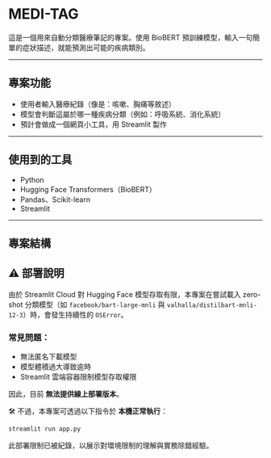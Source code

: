 # MEDI-TAG

這是一個用來自動分類醫療筆記的專案。使用 BioBERT 預訓練模型，輸入一句簡單的症狀描述，就能預測出可能的疾病類別。

---

## 專案功能

- 使用者輸入醫療紀錄（像是：咳嗽、胸痛等敘述）
- 模型會判斷這屬於哪一種疾病分類（例如：呼吸系統、消化系統）
- 預計會做成一個網頁小工具，用 Streamlit 製作

---

## 使用到的工具

- Python
- Hugging Face Transformers（BioBERT）
- Pandas、Scikit-learn
- Streamlit

---

## 專案結構

## ⚠️ 部署說明

由於 Streamlit Cloud 對 Hugging Face 模型存取有限，本專案在嘗試載入 zero-shot 分類模型（如 `facebook/bart-large-mnli` 與 `valhalla/distilbart-mnli-12-3`）時，會發生持續性的 `OSError`。

### 常見問題：
- 無法匿名下載模型  
- 模型體積過大導致逾時  
- Streamlit 雲端容器限制模型存取權限  

因此，目前 **無法提供線上部署版本**。

🛠️ 不過，本專案可透過以下指令於 **本機正常執行**：

```bash
streamlit run app.py
```

此部署限制已被紀錄，以展示對環境限制的理解與實務除錯經驗。
